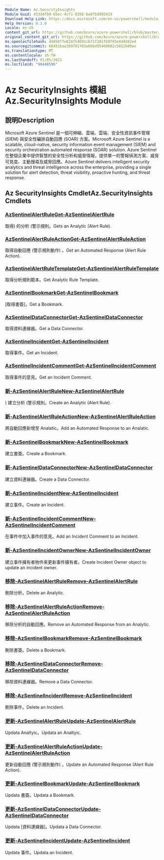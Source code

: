 ```yaml
---
Module Name: Az.SecurityInsights
Module Guid: 453d4fb9-65ec-4cf1-8358-6a0fbd995d19
Download Help Link: https://docs.microsoft.com/en-us/powershell/module/az.securityinsights
Help Version: 0.1.0
Locale: en-US
content_git_url: https://github.com/Azure/azure-powershell/blob/master/src/SecurityInsights/SecurityInsights/help/Az.SecurityInsights.md
original_content_git_url: https://github.com/Azure/azure-powershell/blob/master/src/SecurityInsights/SecurityInsights/help/Az.SecurityInsights.md
ms.openlocfilehash: 44858ffe628f54691cb71f201fb0f93e840d42e4
ms.sourcegitcommit: 68451baa389791703e666d95469602c5652609ee
ms.translationtype: MT
ms.contentlocale: zh-TW
ms.lasthandoff: 01/05/2021
ms.locfileid: "98448596"
---
```

# <span data-ttu-id="b26b5-101">Az SecurityInsights 模組</span><span class="sxs-lookup"><span data-stu-id="b26b5-101">Az.SecurityInsights Module</span></span>
## <span data-ttu-id="b26b5-102">說明</span><span class="sxs-lookup"><span data-stu-id="b26b5-102">Description</span></span>
<span data-ttu-id="b26b5-103">Microsoft Azure Sentinel 是一個可伸縮、雲端、雲端、安全性資訊事件管理 (SIEM) 與安全性編排自動回應 (SOAR) 方案。</span><span class="sxs-lookup"><span data-stu-id="b26b5-103">Microsoft Azure Sentinel is a scalable, cloud-native, security information event management (SIEM) and security orchestration automated response (SOAR) solution.</span></span> <span data-ttu-id="b26b5-104">Azure Sentinel 在整個企業中提供智慧的安全性分析和威脅情報，提供單一的警報偵測方案、威脅可見度、主動搜尋及威脅回應。</span><span class="sxs-lookup"><span data-stu-id="b26b5-104">Azure Sentinel delivers intelligent security analytics and threat intelligence across the enterprise, providing a single solution for alert detection, threat visibility, proactive hunting, and threat response.</span></span>

## <span data-ttu-id="b26b5-105">Az SecurityInsights Cmdlet</span><span class="sxs-lookup"><span data-stu-id="b26b5-105">Az.SecurityInsights Cmdlets</span></span>
### [<span data-ttu-id="b26b5-106">AzSentinelAlertRule</span><span class="sxs-lookup"><span data-stu-id="b26b5-106">Get-AzSentinelAlertRule</span></span>](Get-AzSentinelAlertRule.md)
<span data-ttu-id="b26b5-107">取得) 的分析 (警示規則。</span><span class="sxs-lookup"><span data-stu-id="b26b5-107">Gets an Analytic (Alert Rule).</span></span>

### [<span data-ttu-id="b26b5-108">AzSentinelAlertRuleAction</span><span class="sxs-lookup"><span data-stu-id="b26b5-108">Get-AzSentinelAlertRuleAction</span></span>](Get-AzSentinelAlertRuleAction.md)
<span data-ttu-id="b26b5-109">取得自動回應 (警示規則動作) 。</span><span class="sxs-lookup"><span data-stu-id="b26b5-109">Get an Automated Response (Alert Rule Action).</span></span>

### [<span data-ttu-id="b26b5-110">AzSentinelAlertRuleTemplate</span><span class="sxs-lookup"><span data-stu-id="b26b5-110">Get-AzSentinelAlertRuleTemplate</span></span>](Get-AzSentinelAlertRuleTemplate.md)
<span data-ttu-id="b26b5-111">取得分析規則範本。</span><span class="sxs-lookup"><span data-stu-id="b26b5-111">Get Analytic Rule Template.</span></span>

### [<span data-ttu-id="b26b5-112">AzSentinelBookmark</span><span class="sxs-lookup"><span data-stu-id="b26b5-112">Get-AzSentinelBookmark</span></span>](Get-AzSentinelBookmark.md)
<span data-ttu-id="b26b5-113">[取得書簽]。</span><span class="sxs-lookup"><span data-stu-id="b26b5-113">Get a Bookmark.</span></span>

### [<span data-ttu-id="b26b5-114">AzSentinelDataConnector</span><span class="sxs-lookup"><span data-stu-id="b26b5-114">Get-AzSentinelDataConnector</span></span>](Get-AzSentinelDataConnector.md)
<span data-ttu-id="b26b5-115">取得資料連線器。</span><span class="sxs-lookup"><span data-stu-id="b26b5-115">Get a Data Connector.</span></span>

### [<span data-ttu-id="b26b5-116">AzSentinelIncident</span><span class="sxs-lookup"><span data-stu-id="b26b5-116">Get-AzSentinelIncident</span></span>](Get-AzSentinelIncident.md)
<span data-ttu-id="b26b5-117">取得事件。</span><span class="sxs-lookup"><span data-stu-id="b26b5-117">Get an Incident.</span></span>

### [<span data-ttu-id="b26b5-118">AzSentinelIncidentComment</span><span class="sxs-lookup"><span data-stu-id="b26b5-118">Get-AzSentinelIncidentComment</span></span>](Get-AzSentinelIncidentComment.md)
<span data-ttu-id="b26b5-119">取得事件的意見。</span><span class="sxs-lookup"><span data-stu-id="b26b5-119">Get an Incident Comment.</span></span>

### [<span data-ttu-id="b26b5-120">新-AzSentinelAlertRule</span><span class="sxs-lookup"><span data-stu-id="b26b5-120">New-AzSentinelAlertRule</span></span>](New-AzSentinelAlertRule.md)
<span data-ttu-id="b26b5-121">) 建立分析 (警示規則。</span><span class="sxs-lookup"><span data-stu-id="b26b5-121">Create an Analytic (Alert Rule).</span></span>

### [<span data-ttu-id="b26b5-122">新-AzSentinelAlertRuleAction</span><span class="sxs-lookup"><span data-stu-id="b26b5-122">New-AzSentinelAlertRuleAction</span></span>](New-AzSentinelAlertRuleAction.md)
<span data-ttu-id="b26b5-123">將自動回應新增至 Analatic。</span><span class="sxs-lookup"><span data-stu-id="b26b5-123">Add an Automated Response to an Analatic.</span></span>

### [<span data-ttu-id="b26b5-124">新-AzSentinelBookmark</span><span class="sxs-lookup"><span data-stu-id="b26b5-124">New-AzSentinelBookmark</span></span>](New-AzSentinelBookmark.md)
<span data-ttu-id="b26b5-125">建立書簽。</span><span class="sxs-lookup"><span data-stu-id="b26b5-125">Create a Bookmark.</span></span>

### [<span data-ttu-id="b26b5-126">新-AzSentinelDataConnector</span><span class="sxs-lookup"><span data-stu-id="b26b5-126">New-AzSentinelDataConnector</span></span>](New-AzSentinelDataConnector.md)
<span data-ttu-id="b26b5-127">建立資料連線器。</span><span class="sxs-lookup"><span data-stu-id="b26b5-127">Create a Data Connector.</span></span>

### [<span data-ttu-id="b26b5-128">新-AzSentinelIncident</span><span class="sxs-lookup"><span data-stu-id="b26b5-128">New-AzSentinelIncident</span></span>](New-AzSentinelIncident.md)
<span data-ttu-id="b26b5-129">建立事件。</span><span class="sxs-lookup"><span data-stu-id="b26b5-129">Create an Incident.</span></span>

### [<span data-ttu-id="b26b5-130">新-AzSentinelIncidentComment</span><span class="sxs-lookup"><span data-stu-id="b26b5-130">New-AzSentinelIncidentComment</span></span>](New-AzSentinelIncidentComment.md)
<span data-ttu-id="b26b5-131">在事件中加入事件的意見。</span><span class="sxs-lookup"><span data-stu-id="b26b5-131">Add an Incident Comment to an Incident.</span></span>

### [<span data-ttu-id="b26b5-132">新-AzSentinelIncidentOwner</span><span class="sxs-lookup"><span data-stu-id="b26b5-132">New-AzSentinelIncidentOwner</span></span>](New-AzSentinelIncidentOwner.md)
<span data-ttu-id="b26b5-133">建立事件擁有者物件來更新事件擁有者。</span><span class="sxs-lookup"><span data-stu-id="b26b5-133">Create Incident Owner object to update an incident owner.</span></span>

### [<span data-ttu-id="b26b5-134">移除-AzSentinelAlertRule</span><span class="sxs-lookup"><span data-stu-id="b26b5-134">Remove-AzSentinelAlertRule</span></span>](Remove-AzSentinelAlertRule.md)
<span data-ttu-id="b26b5-135">刪除分析。</span><span class="sxs-lookup"><span data-stu-id="b26b5-135">Delete an Analytic.</span></span>

### [<span data-ttu-id="b26b5-136">移除-AzSentinelAlertRuleAction</span><span class="sxs-lookup"><span data-stu-id="b26b5-136">Remove-AzSentinelAlertRuleAction</span></span>](Remove-AzSentinelAlertRuleAction.md)
<span data-ttu-id="b26b5-137">移除分析的自動回應。</span><span class="sxs-lookup"><span data-stu-id="b26b5-137">Remove an Automated Response from an Analytic.</span></span>

### [<span data-ttu-id="b26b5-138">移除-AzSentinelBookmark</span><span class="sxs-lookup"><span data-stu-id="b26b5-138">Remove-AzSentinelBookmark</span></span>](Remove-AzSentinelBookmark.md)
<span data-ttu-id="b26b5-139">刪除書簽。</span><span class="sxs-lookup"><span data-stu-id="b26b5-139">Delete a Bookmark.</span></span>

### [<span data-ttu-id="b26b5-140">移除-AzSentinelDataConnector</span><span class="sxs-lookup"><span data-stu-id="b26b5-140">Remove-AzSentinelDataConnector</span></span>](Remove-AzSentinelDataConnector.md)
<span data-ttu-id="b26b5-141">移除資料連線器。</span><span class="sxs-lookup"><span data-stu-id="b26b5-141">Remove a Data Connector.</span></span>

### [<span data-ttu-id="b26b5-142">移除-AzSentinelIncident</span><span class="sxs-lookup"><span data-stu-id="b26b5-142">Remove-AzSentinelIncident</span></span>](Remove-AzSentinelIncident.md)
<span data-ttu-id="b26b5-143">刪除事件。</span><span class="sxs-lookup"><span data-stu-id="b26b5-143">Delete an Incident.</span></span>

### [<span data-ttu-id="b26b5-144">更新-AzSentinelAlertRule</span><span class="sxs-lookup"><span data-stu-id="b26b5-144">Update-AzSentinelAlertRule</span></span>](Update-AzSentinelAlertRule.md)
<span data-ttu-id="b26b5-145">Updata Analtyic。</span><span class="sxs-lookup"><span data-stu-id="b26b5-145">Updata an Analtyic.</span></span>

### [<span data-ttu-id="b26b5-146">更新-AzSentinelAlertRuleAction</span><span class="sxs-lookup"><span data-stu-id="b26b5-146">Update-AzSentinelAlertRuleAction</span></span>](Update-AzSentinelAlertRuleAction.md)
<span data-ttu-id="b26b5-147">更新自動回應 (警示規則動作) 。</span><span class="sxs-lookup"><span data-stu-id="b26b5-147">Update an Automated Response (Alert Rule Action).</span></span>

### [<span data-ttu-id="b26b5-148">更新-AzSentinelBookmark</span><span class="sxs-lookup"><span data-stu-id="b26b5-148">Update-AzSentinelBookmark</span></span>](Update-AzSentinelBookmark.md)
<span data-ttu-id="b26b5-149">Updata 書簽。</span><span class="sxs-lookup"><span data-stu-id="b26b5-149">Updata a Bookmark.</span></span>

### [<span data-ttu-id="b26b5-150">更新-AzSentinelDataConnector</span><span class="sxs-lookup"><span data-stu-id="b26b5-150">Update-AzSentinelDataConnector</span></span>](Update-AzSentinelDataConnector.md)
<span data-ttu-id="b26b5-151">Updata [資料連線器]。</span><span class="sxs-lookup"><span data-stu-id="b26b5-151">Updata a Data Connector.</span></span>

### [<span data-ttu-id="b26b5-152">更新-AzSentinelIncident</span><span class="sxs-lookup"><span data-stu-id="b26b5-152">Update-AzSentinelIncident</span></span>](Update-AzSentinelIncident.md)
<span data-ttu-id="b26b5-153">Updata 事件。</span><span class="sxs-lookup"><span data-stu-id="b26b5-153">Updata an Incident.</span></span>
